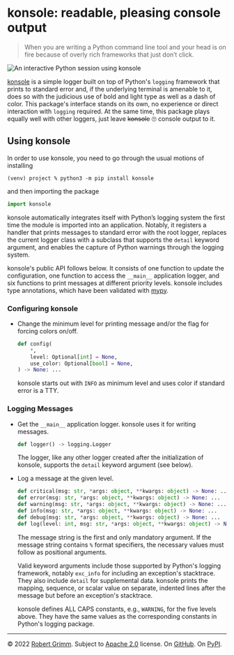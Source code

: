 # konsole: readable, pleasing console output

> When you are writing a Python command line tool and your head is on fire
> because of overly rich frameworks that just don’t click.

![An interactive Python session using
konsole](https://raw.githubusercontent.com/apparebit/konsole/boss/session.png)

[konsole](https://github.com/apparebit/konsole) is a simple logger built on top
of Python's `logging` framework that prints to standard error and, if the
underlying terminal is amenable to it, does so with the judicious use of bold
and light type as well as a dash of color. This package's interface stands on
its own, no experience or direct interaction with `logging` required. At the
same time, this package plays equally well with other loggers, just leave
~~konsole~~ 🙄 console output to it.


## Using konsole

In order to use konsole, you need to go through the usual motions of installing

```shell
(venv) project % python3 -m pip install konsole
```

and then importing the package

```python
import konsole
```

konsole automatically integrates itself with Python’s logging system the first
time the module is imported into an application. Notably, it registers a handler
that prints messages to standard error with the root logger, replaces the
current logger class with a subclass that supports the `detail` keyword
argument, and enables the capture of Python warnings through the logging system.

konsole's public API follows below. It consists of one function to update the
configuration, one function to access the `__main__` application logger, and six
functions to print messages at different priority levels. konsole includes type
annotations, which have been validated with
[mypy](https://mypy.readthedocs.io/en/stable/).


### Configuring konsole

  * Change the minimum level for printing message and/or the flag for forcing
    colors on/off.

    ```python
    def config(
        *,
        level: Optional[int] = None,
        use_color: Optional[bool] = None,
    ) -> None: ...
    ```

    konsole starts out with `INFO` as minimum level and uses color if
    standard error is a TTY.


### Logging Messages

  * Get the `__main__` application logger. konsole uses it for writing messages.

    ```python
    def logger() -> logging.Logger
    ```

    The logger, like any other logger created after the initialization of
    konsole, supports the `detail` keyword argument (see below).

  * Log a message at the given level.

    ```python
    def critical(msg: str, *args: object, **kwargs: object) -> None: ...
    def error(msg: str, *args: object, **kwargs: object) -> None: ...
    def warning(msg: str, *args: object, **kwargs: object) -> None: ...
    def info(msg: str, *args: object, **kwargs: object) -> None: ...
    def debug(msg: str, *args: object, **kwargs: object) -> None: ...
    def log(level: int, msg: str, *args: object, **kwargs: object) -> None: ...
    ```

    The message string is the first and only mandatory argument. If the message
    string contains `%` format specifiers, the necessary values must follow as
    positional arguments.

    Valid keyword arguments include those supported by Python's logging
    framework, notably `exc_info` for including an exception's stacktrace. They
    also include `detail` for supplemental data. konsole prints the mapping,
    sequence, or scalar value on separate, indented lines after the message but
    before an exception's stacktrace.

    konsole defines ALL CAPS constants, e.g., `WARNING`, for the five levels
    above. They have the same values as the corresponding constants in Python's
    logging package.


---

© 2022 [Robert Grimm](https://apparebit.com).
Subject to [Apache 2.0](https://www.apache.org/licenses/LICENSE-2.0) license.
On [GitHub](https://github.com/apparebit/konsole).
On [PyPI](https://pypi.org/project/konsole/).

